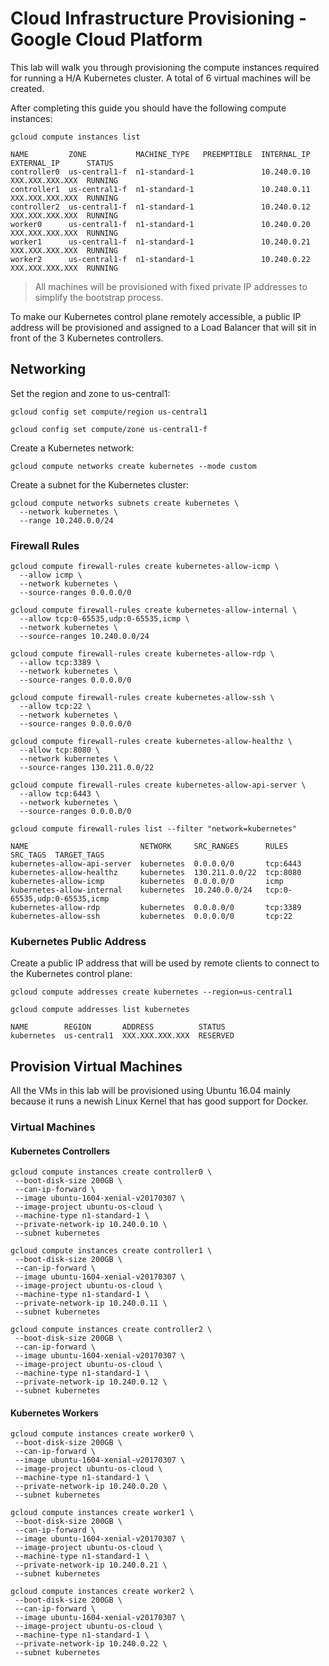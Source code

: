 # Cloud Infrastructure Provisioning - Google Cloud Platform

This lab will walk you through provisioning the compute instances required for running a H/A Kubernetes cluster. A total of 6 virtual machines will be created.

After completing this guide you should have the following compute instances:

```
gcloud compute instances list
```

````
NAME         ZONE           MACHINE_TYPE   PREEMPTIBLE  INTERNAL_IP  EXTERNAL_IP      STATUS
controller0  us-central1-f  n1-standard-1               10.240.0.10  XXX.XXX.XXX.XXX  RUNNING
controller1  us-central1-f  n1-standard-1               10.240.0.11  XXX.XXX.XXX.XXX  RUNNING
controller2  us-central1-f  n1-standard-1               10.240.0.12  XXX.XXX.XXX.XXX  RUNNING
worker0      us-central1-f  n1-standard-1               10.240.0.20  XXX.XXX.XXX.XXX  RUNNING
worker1      us-central1-f  n1-standard-1               10.240.0.21  XXX.XXX.XXX.XXX  RUNNING
worker2      us-central1-f  n1-standard-1               10.240.0.22  XXX.XXX.XXX.XXX  RUNNING
````

> All machines will be provisioned with fixed private IP addresses to simplify the bootstrap process.

To make our Kubernetes control plane remotely accessible, a public IP address will be provisioned and assigned to a Load Balancer that will sit in front of the 3 Kubernetes controllers.

## Networking

Set the region and zone to us-central1:

```
gcloud config set compute/region us-central1
```

```
gcloud config set compute/zone us-central1-f
```
Create a Kubernetes network:

```
gcloud compute networks create kubernetes --mode custom
```

Create a subnet for the Kubernetes cluster:

```
gcloud compute networks subnets create kubernetes \
  --network kubernetes \
  --range 10.240.0.0/24
```

### Firewall Rules

```
gcloud compute firewall-rules create kubernetes-allow-icmp \
  --allow icmp \
  --network kubernetes \
  --source-ranges 0.0.0.0/0 
```

```
gcloud compute firewall-rules create kubernetes-allow-internal \
  --allow tcp:0-65535,udp:0-65535,icmp \
  --network kubernetes \
  --source-ranges 10.240.0.0/24
```

```
gcloud compute firewall-rules create kubernetes-allow-rdp \
  --allow tcp:3389 \
  --network kubernetes \
  --source-ranges 0.0.0.0/0
```

```
gcloud compute firewall-rules create kubernetes-allow-ssh \
  --allow tcp:22 \
  --network kubernetes \
  --source-ranges 0.0.0.0/0
```

```
gcloud compute firewall-rules create kubernetes-allow-healthz \
  --allow tcp:8080 \
  --network kubernetes \
  --source-ranges 130.211.0.0/22
```

```
gcloud compute firewall-rules create kubernetes-allow-api-server \
  --allow tcp:6443 \
  --network kubernetes \
  --source-ranges 0.0.0.0/0
```


```
gcloud compute firewall-rules list --filter "network=kubernetes"
```

```
NAME                         NETWORK     SRC_RANGES      RULES                         SRC_TAGS  TARGET_TAGS
kubernetes-allow-api-server  kubernetes  0.0.0.0/0       tcp:6443
kubernetes-allow-healthz     kubernetes  130.211.0.0/22  tcp:8080
kubernetes-allow-icmp        kubernetes  0.0.0.0/0       icmp
kubernetes-allow-internal    kubernetes  10.240.0.0/24   tcp:0-65535,udp:0-65535,icmp
kubernetes-allow-rdp         kubernetes  0.0.0.0/0       tcp:3389
kubernetes-allow-ssh         kubernetes  0.0.0.0/0       tcp:22
```

### Kubernetes Public Address

Create a public IP address that will be used by remote clients to connect to the Kubernetes control plane:

```
gcloud compute addresses create kubernetes --region=us-central1
```

```
gcloud compute addresses list kubernetes
```
```
NAME        REGION       ADDRESS          STATUS
kubernetes  us-central1  XXX.XXX.XXX.XXX  RESERVED
```

## Provision Virtual Machines

All the VMs in this lab will be provisioned using Ubuntu 16.04 mainly because it runs a newish Linux Kernel that has good support for Docker.

### Virtual Machines

#### Kubernetes Controllers

```
gcloud compute instances create controller0 \
 --boot-disk-size 200GB \
 --can-ip-forward \
 --image ubuntu-1604-xenial-v20170307 \
 --image-project ubuntu-os-cloud \
 --machine-type n1-standard-1 \
 --private-network-ip 10.240.0.10 \
 --subnet kubernetes
```

```
gcloud compute instances create controller1 \
 --boot-disk-size 200GB \
 --can-ip-forward \
 --image ubuntu-1604-xenial-v20170307 \
 --image-project ubuntu-os-cloud \
 --machine-type n1-standard-1 \
 --private-network-ip 10.240.0.11 \
 --subnet kubernetes
```

```
gcloud compute instances create controller2 \
 --boot-disk-size 200GB \
 --can-ip-forward \
 --image ubuntu-1604-xenial-v20170307 \
 --image-project ubuntu-os-cloud \
 --machine-type n1-standard-1 \
 --private-network-ip 10.240.0.12 \
 --subnet kubernetes
```

#### Kubernetes Workers

```
gcloud compute instances create worker0 \
 --boot-disk-size 200GB \
 --can-ip-forward \
 --image ubuntu-1604-xenial-v20170307 \
 --image-project ubuntu-os-cloud \
 --machine-type n1-standard-1 \
 --private-network-ip 10.240.0.20 \
 --subnet kubernetes
```

```
gcloud compute instances create worker1 \
 --boot-disk-size 200GB \
 --can-ip-forward \
 --image ubuntu-1604-xenial-v20170307 \
 --image-project ubuntu-os-cloud \
 --machine-type n1-standard-1 \
 --private-network-ip 10.240.0.21 \
 --subnet kubernetes
```

```
gcloud compute instances create worker2 \
 --boot-disk-size 200GB \
 --can-ip-forward \
 --image ubuntu-1604-xenial-v20170307 \
 --image-project ubuntu-os-cloud \
 --machine-type n1-standard-1 \
 --private-network-ip 10.240.0.22 \
 --subnet kubernetes
```
